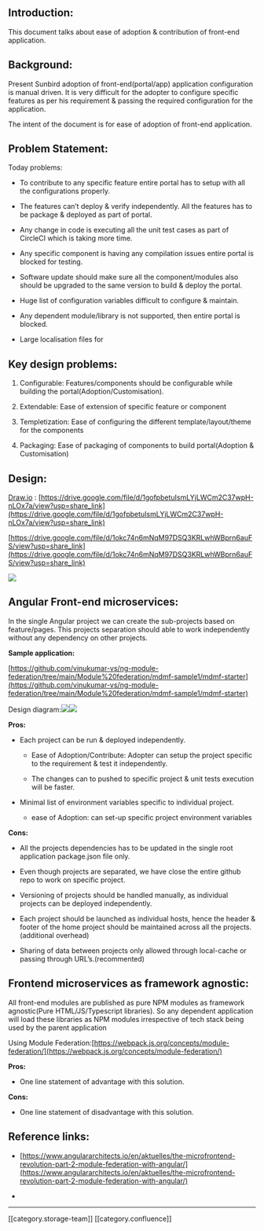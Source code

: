 
## Introduction:
This document talks about ease of adoption & contribution of front-end application.


## Background:
Present Sunbird adoption of front-end(portal/app) application configuration is manual driven. It is very difficult for the adopter to configure specific features as per his requirement & passing the required configuration for the application. 

The intent of the document is for ease of adoption of front-end application. 


## Problem Statement:


Today problems:


* To contribute to any specific feature entire portal has to setup with all the configurations properly. 


* The features can’t deploy & verify independently. All the features has to be package & deployed as part of portal.


* Any change in code is executing all the unit test cases as part of CircleCI which is taking more time.


* Any specific component is having any compilation issues entire portal is blocked for testing.


* Software update should make sure all the component/modules also should be upgraded to the same version to build & deploy the portal.


* Huge list of configuration variables difficult to configure & maintain.


* Any dependent module/library is not supported, then entire portal is blocked.


* Large localisation files for 




## Key design problems:

1. Configurable:  Features/components should be configurable while building the portal(Adoption/Customisation).


1. Extendable: Ease of extension of specific feature or component


1. Templetization: Ease of configuring the different template/layout/theme for the components


1. Packaging: Ease of packaging of components to build portal(Adoption & Customisation)




## Design:
[Draw.io](http://Draw.io) : [https://drive.google.com/file/d/1gofpbetuIsmLYjLWCm2C37wpH-nLOx7a/view?usp=share_link](https://drive.google.com/file/d/1gofpbetuIsmLYjLWCm2C37wpH-nLOx7a/view?usp=share_link)

[https://drive.google.com/file/d/1okc74n6mNqM97DSQ3KRLwhWBprn6auFS/view?usp=share_link](https://drive.google.com/file/d/1okc74n6mNqM97DSQ3KRLwhWBprn6auFS/view?usp=share_link)

![](images/storage/micro%20frontend-Page-1.drawio.png)


## Angular Front-end microservices:
In the single Angular project we can create the sub-projects based on feature/pages. This projects separation should able to work independently without any dependency on other projects.



 **Sample application:** 

[https://github.com/vinukumar-vs/ng-module-federation/tree/main/Module%20federation/mdmf-sample1/mdmf-starter](https://github.com/vinukumar-vs/ng-module-federation/tree/main/Module%20federation/mdmf-sample1/mdmf-starter)

Design diagram:![](images/storage/Screenshot%202023-02-08%20at%2011.39.33%20AM.png)![](images/storage/Screenshot%202023-04-25%20at%203.19.31%20PM.png)

 **Pros:** 
* Each project can be run & deployed independently.


    * Ease of Adoption/Contribute: Adopter can setup the project specific to the requirement & test it independently.


    * The changes can to pushed to specific project & unit tests execution will be faster.



    
* Minimal list of environment variables specific to individual project.


    * ease of Adoption:  can set-up specific project environment variables



    

 **Cons:** 
* All the projects dependencies has to be updated in the single root application package.json file only.


* Even though projects are separated, we have close the entire github repo to work on specific project.


* Versioning of projects should be handled manually, as individual projects can be deployed independently.


* Each project should be launched as individual hosts, hence the header & footer of the home project should be maintained across all the projects. (additional overhead)


* Sharing of data between projects only allowed through local-cache or passing through URL’s.(recommented)




## Frontend microservices as framework agnostic:
All front-end modules are published as pure NPM modules as framework agnostic(Pure HTML/JS/Typescript libraries). So any dependent application will load these libraries as NPM modules irrespective of tech stack being used by the parent application



Using Module Federation:[https://webpack.js.org/concepts/module-federation/](https://webpack.js.org/concepts/module-federation/)





 **Pros:** 
* One line statement of advantage with this solution.



 **Cons:** 
* One line statement of disadvantage with this solution.




## Reference links:

* [https://www.angulararchitects.io/en/aktuelles/the-microfrontend-revolution-part-2-module-federation-with-angular/](https://www.angulararchitects.io/en/aktuelles/the-microfrontend-revolution-part-2-module-federation-with-angular/)


* 







*****

[[category.storage-team]] 
[[category.confluence]] 
